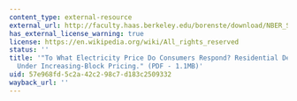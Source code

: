 ```yaml
---
content_type: external-resource
external_url: http://faculty.haas.berkeley.edu/borenste/download/NBER_SI_2009.pdf
has_external_license_warning: true
license: https://en.wikipedia.org/wiki/All_rights_reserved
status: ''
title: '"To What Electricity Price Do Consumers Respond? Residential Demand Elasticity
  Under Increasing-Block Pricing." (PDF - 1.1MB)'
uid: 57e968fd-5c2a-42c2-98c7-d183c2509332
wayback_url: ''
---
```

